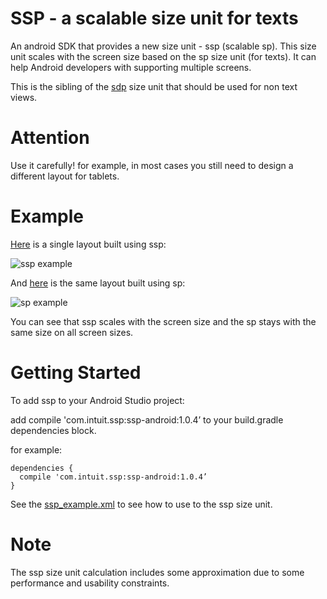 # SSP - a scalable size unit for texts
An android SDK that provides a new size unit - ssp (scalable sp). This size unit scales with the screen size based on the sp size unit (for texts). It can help Android developers with supporting multiple screens.

This is the sibling of the [sdp](https://github.com/intuit/sdp) size unit that should be used for non text views.

# Attention
Use it carefully! for example, in most cases you still need to design a different layout for tablets.

# Example
[Here](https://github.com/intuit/ssp/blob/master/ssp-android/src/main/res/layout/ssp_example.xml) is a single layout built using ssp:

![ssp example](https://github.com/intuit/ssp/blob/master/ssp_example.png)

And [here](https://github.com/intuit/ssp/blob/master/ssp-android/src/main/res/layout/sp_example.xml) is the same layout built using sp:

![sp example](https://github.com/intuit/ssp/blob/master/sp_example.png)

You can see that ssp scales with the screen size and the sp stays with the same size on all screen sizes.

# Getting Started

To add ssp to your Android Studio project:

  add compile 'com.intuit.ssp:ssp-android:1.0.4’ to your build.gradle dependencies block.
  
  for example:
  
  ```
  dependencies {
    compile 'com.intuit.ssp:ssp-android:1.0.4’
  }
  ```
  
See the [ssp_example.xml](https://github.com/intuit/ssp/blob/master/ssp-android/src/main/res/layout/ssp_example.xml) to see how to use to the ssp size unit.

# Note
The ssp size unit calculation includes some approximation due to some performance and usability constraints.
